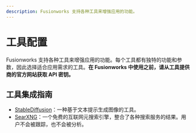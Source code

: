 ```yaml
---
description: Fusionworks 支持各种工具来增强应用的功能。
---
```


# 工具配置

Fusionworks 支持各种工具来增强应用的功能。每个工具都有独特的功能和参数，因此选择适合应用需求的工具。**在 Fusionworks 中使用之前，请从工具提供商的官方网站获取 API 密钥。**

## 工具集成指南

- [StableDiffusion](./stable-diffusion.md)：一种基于文本提示生成图像的工具。
- [SearXNG](./searxng.md)：一个免费的互联网元搜索引擎，整合了各种搜索服务的结果。用户不会被跟踪，也不会被分析。